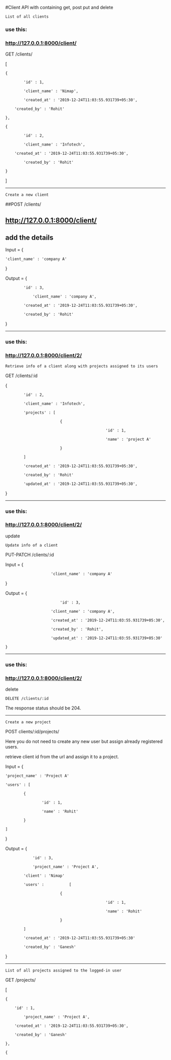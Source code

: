 #Client API with containing get, post put and delete

    List of all clients
### use this:
### http://127.0.0.1:8000/client/

GET /clients/

[

	{

    		'id' : 1,

    		'client_name' : 'Nimap',

    		'created_at' : '2019-12-24T11:03:55.931739+05:30',

   	 	'created_by' : 'Rohit'

	},

	{

    		'id' : 2,

    		'client_name' : 'Infotech',

   	 	'created_at' : '2019-12-24T11:03:55.931739+05:30',

    		'created_by' : 'Rohit'

	}

]

-------------------------------------------------------------

 

    Create a new client

##POST /clients/
## http://127.0.0.1:8000/client/
## add the details 

Input = {

	'client_name' : 'company A'

}

 

Output = {

	    	'id' : 3,

        		'client_name' : 'company A',

	    	'created_at' : '2019-12-24T11:03:55.931739+05:30',

	    	'created_by' : 'Rohit'

}

 

------------------------------------------------------------

### use this:
### http://127.0.0.1:8000/client/2/ 

    Retrieve info of a client along with projects assigned to its users

GET /clients/:id   	

 

{

        	'id' : 2,

	    	'client_name' : 'Infotech',

	    	'projects' : [

    	            		{

        	                                	'id' : 1,

        	                                	'name' : 'project A'

    	            		}

	    	]

	    	'created_at' : '2019-12-24T11:03:55.931739+05:30',

	    	'created_by' : 'Rohit'

	    	'updated_at' : '2019-12-24T11:03:55.931739+05:30',

}

 

------------------------------------------------------------
### use this:
### http://127.0.0.1:8000/client/2/ 
update
 

    Update info of a client

PUT-PATCH /clients/:id

 

Input = {

	                	'client_name' : 'company A'

}

 

Output = {

                    	 	'id' : 3,

	                	'client_name' : 'company A',

	                	'created_at' : '2019-12-24T11:03:55.931739+05:30',

	                	'created_by' : 'Rohit',

	                	'updated_at' : '2019-12-24T11:03:55.931739+05:30'

	}

 

------------------------------------------------------------
### use this:
### http://127.0.0.1:8000/client/2/ 
delete
 

    DELETE /clients/:id

 

The response status should be 204.

 

------------------------------------------------------------

 

    Create a new project

POST clients/:id/projects/

 

Here you do not need to create any new user but assign already registered users.

retrieve client id from the url and assign it to a project.

 

Input = {

	'project_name' : 'Project A'

	'users' : [

    		{

        			'id' : 1,

        			'name' : 'Rohit'

    		}

	]

}

 

Output = {

        	 	'id' : 3,

        		'project_name' : 'Project A',

	    	'client' : 'Nimap'

	    	'users' :         	[

    	            		{

        	                                	'id' : 1,

        	                                	'name' : 'Rohit'

    	            		}

	    	]

	    	'created_at' : '2019-12-24T11:03:55.931739+05:30'

	    	'created_by' : 'Ganesh'

}

 

-------------------------------------------------------------

 

 

    List of all projects assigned to the logged-in user

GET /projects/

[

	{

   	 	'id' : 1,

    		'project_name' : 'Project A',

   	 	'created_at' : '2019-12-24T11:03:55.931739+05:30',

   	 	'created_by' : 'Ganesh'

	},

	{
